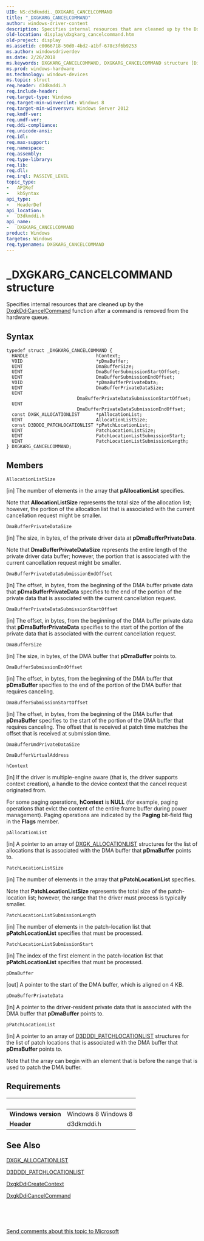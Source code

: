 ```yaml
---
UID: NS:d3dkmddi._DXGKARG_CANCELCOMMAND
title: "_DXGKARG_CANCELCOMMAND"
author: windows-driver-content
description: Specifies internal resources that are cleaned up by the DxgkDdiCancelCommand function after a command is removed from the hardware queue.
old-location: display\dxgkarg_cancelcommand.htm
old-project: display
ms.assetid: c0066718-50d0-4bd2-a1bf-678c3f6b9253
ms.author: windowsdriverdev
ms.date: 2/26/2018
ms.keywords: DXGKARG_CANCELCOMMAND, DXGKARG_CANCELCOMMAND structure [Display Devices], _DXGKARG_CANCELCOMMAND, d3dkmddi/DXGKARG_CANCELCOMMAND, display.dxgkarg_cancelcommand
ms.prod: windows-hardware
ms.technology: windows-devices
ms.topic: struct
req.header: d3dkmddi.h
req.include-header: 
req.target-type: Windows
req.target-min-winverclnt: Windows 8
req.target-min-winversvr: Windows Server 2012
req.kmdf-ver: 
req.umdf-ver: 
req.ddi-compliance: 
req.unicode-ansi: 
req.idl: 
req.max-support: 
req.namespace: 
req.assembly: 
req.type-library: 
req.lib: 
req.dll: 
req.irql: PASSIVE_LEVEL
topic_type:
-	APIRef
-	kbSyntax
api_type:
-	HeaderDef
api_location:
-	D3dkmddi.h
api_name:
-	DXGKARG_CANCELCOMMAND
product: Windows
targetos: Windows
req.typenames: DXGKARG_CANCELCOMMAND
---
```


# _DXGKARG_CANCELCOMMAND structure
Specifies internal resources that are cleaned up by the <a href="..\d3dkmddi\nc-d3dkmddi-dxgkddi_cancelcommand.md">DxgkDdiCancelCommand</a> function after a command is removed from the hardware  queue.

## Syntax
````
typedef struct _DXGKARG_CANCELCOMMAND {
  HANDLE                         hContext;
  VOID                           *pDmaBuffer;
  UINT                           DmaBufferSize;
  UINT                           DmaBufferSubmissionStartOffset;
  UINT                           DmaBufferSubmissionEndOffset;
  VOID                           *pDmaBufferPrivateData;
  UINT                           DmaBufferPrivateDataSize;
  UINT                           DmaBufferPrivateDataSubmissionStartOffset;
  UINT                           DmaBufferPrivateDataSubmissionEndOffset;
  const DXGK_ALLOCATIONLIST      *pAllocationList;
  UINT                           AllocationListSize;
  const D3DDDI_PATCHLOCATIONLIST *pPatchLocationList;
  UINT                           PatchLocationListSize;
  UINT                           PatchLocationListSubmissionStart;
  UINT                           PatchLocationListSubmissionLength;
} DXGKARG_CANCELCOMMAND;
````

## Members


`AllocationListSize`

[in] The number of elements in the array that <b>pAllocationList</b> specifies.

Note that <b>AllocationListSize</b> represents the total size of the allocation list; however, the portion of the allocation list that is associated with the current cancellation request might be smaller.

`DmaBufferPrivateDataSize`

[in] The size, in bytes, of the private driver data at <b>pDmaBufferPrivateData</b>.

Note that <b>DmaBufferPrivateDataSize</b> represents the entire length of the private driver data buffer; however, the portion that is associated with the current cancellation request might be smaller.

`DmaBufferPrivateDataSubmissionEndOffset`

[in] The offset, in bytes, from the beginning of the DMA buffer private data that <b>pDmaBufferPrivateData</b> specifies to the end of the portion of the private data that is associated with the current cancellation request.

`DmaBufferPrivateDataSubmissionStartOffset`

[in] The offset, in bytes, from the beginning of the DMA buffer private data that <b>pDmaBufferPrivateData</b> specifies to the start of the portion of the private data that is associated with the current cancellation request.

`DmaBufferSize`

[in] The size, in bytes, of the DMA buffer that <b>pDmaBuffer</b> points to.

`DmaBufferSubmissionEndOffset`

[in] The offset, in bytes, from the beginning of the DMA buffer that <b>pDmaBuffer</b> specifies to the end of the portion of the DMA buffer that requires canceling.

`DmaBufferSubmissionStartOffset`

[in] The offset, in bytes, from the beginning of the DMA buffer that <b>pDmaBuffer</b> specifies to the start of the portion of the DMA buffer that requires canceling. The offset that is received at patch time matches the offset that is received at submission time.

`DmaBufferUmdPrivateDataSize`



`DmaBufferVirtualAddress`



`hContext`

[in] If the driver is multiple-engine aware (that is, the driver supports context creation), a handle to the device context that the cancel request originated from. 

For some paging operations, <b>hContext</b> is <b>NULL</b> (for example, paging operations that evict the content of the entire frame buffer during power management). Paging operations are indicated by the <b>Paging</b> bit-field flag in the <b>Flags</b> member.

`pAllocationList`

[in] A pointer to an array of <a href="..\d3dkmddi\ns-d3dkmddi-_dxgk_allocationlist.md">DXGK_ALLOCATIONLIST</a> structures for the list of allocations that is associated with the DMA buffer that <b>pDmaBuffer</b> points to.

`PatchLocationListSize`

[in] The number of elements in the array that <b>pPatchLocationList</b> specifies.

Note that <b>PatchLocationListSize</b> represents the total size of the patch-location list; however, the range that the driver must process is typically smaller.

`PatchLocationListSubmissionLength`

[in] The number of elements in the patch-location list that <b>pPatchLocationList</b> specifies that must be processed.

`PatchLocationListSubmissionStart`

[in] The index of the first element in the patch-location list that <b>pPatchLocationList</b> specifies that must be processed.

`pDmaBuffer`

[out] A pointer to the start of the DMA buffer, which is aligned on 4 KB.

`pDmaBufferPrivateData`

[in] A pointer to the driver-resident private data that is associated with the DMA buffer that <b>pDmaBuffer</b> points to.

`pPatchLocationList`

[in] A pointer to an array of <a href="..\d3dukmdt\ns-d3dukmdt-_d3dddi_patchlocationlist.md">D3DDDI_PATCHLOCATIONLIST</a> structures for the list of patch locations that is associated with the DMA buffer that <b>pDmaBuffer</b> points to.

Note that the array can begin with an element that is before the range that is used to patch the DMA buffer.


## Requirements
| &nbsp; | &nbsp; |
| ---- |:---- |
| **Windows version** | Windows 8 Windows 8 |
| **Header** | d3dkmddi.h |

## See Also

<a href="..\d3dkmddi\ns-d3dkmddi-_dxgk_allocationlist.md">DXGK_ALLOCATIONLIST</a>



<a href="..\d3dukmdt\ns-d3dukmdt-_d3dddi_patchlocationlist.md">D3DDDI_PATCHLOCATIONLIST</a>



<a href="..\d3dkmddi\nc-d3dkmddi-dxgkddi_createcontext.md">DxgkDdiCreateContext</a>



<a href="..\d3dkmddi\nc-d3dkmddi-dxgkddi_cancelcommand.md">DxgkDdiCancelCommand</a>



 

 

<a href="mailto:wsddocfb@microsoft.com?subject=Documentation%20feedback [display\display]:%20DXGKARG_CANCELCOMMAND structure%20 RELEASE:%20(2/26/2018)&amp;body=%0A%0APRIVACY STATEMENT%0A%0AWe use your feedback to improve the documentation. We don't use your email address for any other purpose, and we'll remove your email address from our system after the issue that you're reporting is fixed. While we're working to fix this issue, we might send you an email message to ask for more info. Later, we might also send you an email message to let you know that we've addressed your feedback.%0A%0AFor more info about Microsoft's privacy policy, see http://privacy.microsoft.com/en-us/default.aspx." title="Send comments about this topic to Microsoft">Send comments about this topic to Microsoft</a>